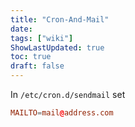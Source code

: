 ```yaml
---
title: "Cron-And-Mail"
date: 
tags: ["wiki"]
ShowLastUpdated: true
toc: true
draft: false
---
```



In `/etc/cron.d/sendmail` set 

```conf
MAILTO=mail@address.com
```
